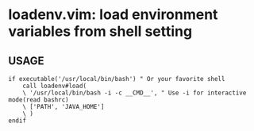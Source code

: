 # loadenv.vim: load environment variables from shell setting

## USAGE

```vim
if executable('/usr/local/bin/bash') " Or your favorite shell
	call loadenv#load(
	\ '/usr/local/bin/bash -i -c __CMD__', " Use -i for interactive mode(read bashrc)
	\ ['PATH', 'JAVA_HOME']
	\ )
endif
```
